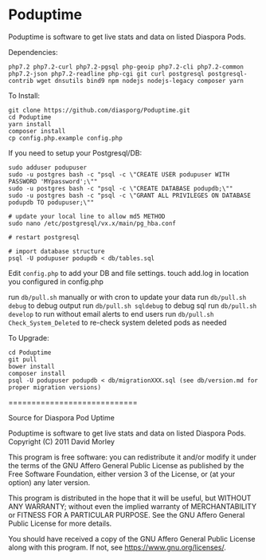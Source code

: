# Poduptime

Poduptime is software to get live stats and data on listed Diaspora Pods.

Dependencies:
```
php7.2 php7.2-curl php7.2-pgsql php-geoip php7.2-cli php7.2-common php7.2-json php7.2-readline php-cgi git curl postgresql postgresql-contrib wget dnsutils bind9 npm nodejs nodejs-legacy composer yarn
```

To Install:
```
git clone https://github.com/diasporg/Poduptime.git
cd Poduptime
yarn install
composer install
cp config.php.example config.php
```

If you need to setup your Postgresql/DB:
```
sudo adduser podupuser
sudo -u postgres bash -c "psql -c \"CREATE USER podupuser WITH PASSWORD 'MYpassword';\""
sudo -u postgres bash -c "psql -c \"CREATE DATABASE podupdb;\""
sudo -u postgres bash -c "psql -c \"GRANT ALL PRIVILEGES ON DATABASE podupdb TO podupuser;\""

# update your local line to allow md5 METHOD
sudo nano /etc/postgresql/vx.x/main/pg_hba.conf

# restart postgresql

# import database structure
psql -U podupuser podupdb < db/tables.sql
```

Edit `config.php` to add your DB and file settings.
touch add.log in location you configured in config.php

run `db/pull.sh` manually or with cron to update your data
run `db/pull.sh debug` to debug output
run `db/pull.sh sqldebug` to debug sql
run `db/pull.sh develop` to run without email alerts to end users
run `db/pull.sh Check_System_Deleted` to re-check system deleted pods as needed

To Upgrade:
```
cd Poduptime
git pull
bower install
composer install
psql -U podupuser podupdb < db/migrationXXX.sql (see db/version.md for proper migration versions)
```

============================

Source for Diaspora Pod Uptime

  Poduptime is software to get live stats and data on listed Diaspora Pods.
  Copyright (C) 2011 David Morley

  This program is free software: you can redistribute it and/or modify
  it under the terms of the GNU Affero General Public License as
  published by the Free Software Foundation, either version 3 of the
  License, or (at your option) any later version.

  This program is distributed in the hope that it will be useful,
  but WITHOUT ANY WARRANTY; without even the implied warranty of
  MERCHANTABILITY or FITNESS FOR A PARTICULAR PURPOSE.  See the
  GNU Affero General Public License for more details.

  You should have received a copy of the GNU Affero General Public License
  along with this program.  If not, see <https://www.gnu.org/licenses/>.
